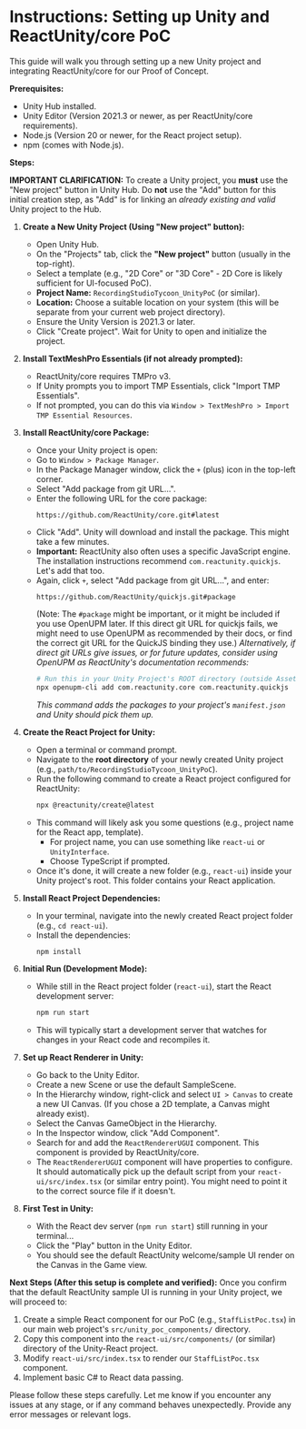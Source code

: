 # Instructions: Setting up Unity and ReactUnity/core PoC

This guide will walk you through setting up a new Unity project and integrating ReactUnity/core for our Proof of Concept.

**Prerequisites:**
- Unity Hub installed.
- Unity Editor (Version 2021.3 or newer, as per ReactUnity/core requirements).
- Node.js (Version 20 or newer, for the React project setup).
- npm (comes with Node.js).

**Steps:**

**IMPORTANT CLARIFICATION:** To create a Unity project, you **must** use the "New project" button in Unity Hub. Do **not** use the "Add" button for this initial creation step, as "Add" is for linking an *already existing and valid* Unity project to the Hub.

1.  **Create a New Unity Project (Using "New project" button):**
    *   Open Unity Hub.
    *   On the "Projects" tab, click the **"New project"** button (usually in the top-right).
    *   Select a template (e.g., "2D Core" or "3D Core" - 2D Core is likely sufficient for UI-focused PoC).
    *   **Project Name:** `RecordingStudioTycoon_UnityPoC` (or similar).
    *   **Location:** Choose a suitable location on your system (this will be separate from your current web project directory).
    *   Ensure the Unity Version is 2021.3 or later.
    *   Click "Create project". Wait for Unity to open and initialize the project.

2.  **Install TextMeshPro Essentials (if not already prompted):**
    *   ReactUnity/core requires TMPro v3.
    *   If Unity prompts you to import TMP Essentials, click "Import TMP Essentials".
    *   If not prompted, you can do this via `Window > TextMeshPro > Import TMP Essential Resources`.

3.  **Install ReactUnity/core Package:**
    *   Once your Unity project is open:
    *   Go to `Window > Package Manager`.
    *   In the Package Manager window, click the `+` (plus) icon in the top-left corner.
    *   Select "Add package from git URL...".
    *   Enter the following URL for the core package:
        ```
        https://github.com/ReactUnity/core.git#latest
        ```
    *   Click "Add". Unity will download and install the package. This might take a few minutes.
    *   **Important:** ReactUnity also often uses a specific JavaScript engine. The installation instructions recommend `com.reactunity.quickjs`. Let's add that too.
    *   Again, click `+`, select "Add package from git URL...", and enter:
        ```
        https://github.com/ReactUnity/quickjs.git#package
        ```
        (Note: The `#package` might be important, or it might be included if you use OpenUPM later. If this direct git URL for quickjs fails, we might need to use OpenUPM as recommended by their docs, or find the correct git URL for the QuickJS binding they use.)
        *Alternatively, if direct git URLs give issues, or for future updates, consider using OpenUPM as ReactUnity's documentation recommends:*
        ```bash
        # Run this in your Unity Project's ROOT directory (outside Assets) via a terminal
        npx openupm-cli add com.reactunity.core com.reactunity.quickjs
        ```
        *This command adds the packages to your project's `manifest.json` and Unity should pick them up.*

4.  **Create the React Project for Unity:**
    *   Open a terminal or command prompt.
    *   Navigate to the **root directory** of your newly created Unity project (e.g., `path/to/RecordingStudioTycoon_UnityPoC`).
    *   Run the following command to create a React project configured for ReactUnity:
        ```bash
        npx @reactunity/create@latest
        ```
    *   This command will likely ask you some questions (e.g., project name for the React app, template).
        *   For project name, you can use something like `react-ui` or `UnityInterface`.
        *   Choose TypeScript if prompted.
    *   Once it's done, it will create a new folder (e.g., `react-ui`) inside your Unity project's root. This folder contains your React application.

5.  **Install React Project Dependencies:**
    *   In your terminal, navigate into the newly created React project folder (e.g., `cd react-ui`).
    *   Install the dependencies:
        ```bash
        npm install
        ```

6.  **Initial Run (Development Mode):**
    *   While still in the React project folder (`react-ui`), start the React development server:
        ```bash
        npm run start
        ```
    *   This will typically start a development server that watches for changes in your React code and recompiles it.

7.  **Set up React Renderer in Unity:**
    *   Go back to the Unity Editor.
    *   Create a new Scene or use the default SampleScene.
    *   In the Hierarchy window, right-click and select `UI > Canvas` to create a new UI Canvas. (If you chose a 2D template, a Canvas might already exist).
    *   Select the Canvas GameObject in the Hierarchy.
    *   In the Inspector window, click "Add Component".
    *   Search for and add the `ReactRendererUGUI` component. This component is provided by ReactUnity/core.
    *   The `ReactRendererUGUI` component will have properties to configure. It should automatically pick up the default script from your `react-ui/src/index.tsx` (or similar entry point). You might need to point it to the correct source file if it doesn't.

8.  **First Test in Unity:**
    *   With the React dev server (`npm run start`) still running in your terminal...
    *   Click the "Play" button in the Unity Editor.
    *   You should see the default ReactUnity welcome/sample UI render on the Canvas in the Game view.

**Next Steps (After this setup is complete and verified):**
Once you confirm that the default ReactUnity sample UI is running in your Unity project, we will proceed to:
1.  Create a simple React component for our PoC (e.g., `StaffListPoc.tsx`) in our main web project's `src/unity_poc_components/` directory.
2.  Copy this component into the `react-ui/src/components/` (or similar) directory of the Unity-React project.
3.  Modify `react-ui/src/index.tsx` to render our `StaffListPoc.tsx` component.
4.  Implement basic C# to React data passing.

Please follow these steps carefully. Let me know if you encounter any issues at any stage, or if any command behaves unexpectedly. Provide any error messages or relevant logs.
